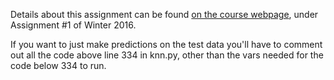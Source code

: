Details about this assignment can be found [on the course webpage](http://cs231n.github.io/), under Assignment #1 of Winter 2016.

If you want to just make predictions on the test data you'll have
to comment out all the code above line  334 in knn.py, other than
the vars needed for the code below 334 to run.

